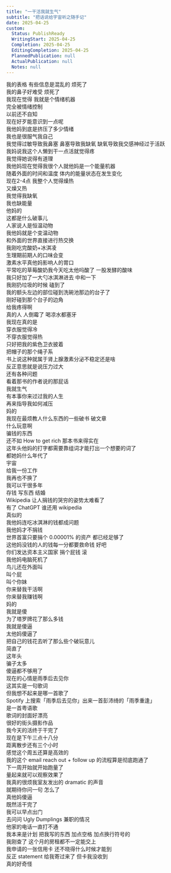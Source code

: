 ```yaml
---  
title: "一干活我就生气"  
subtitle: "把话说给宇宙听之随手记"  
date: 2025-04-25  
custom:  
  Status: PublishReady  
  WritingStart: 2025-04-25  
  Completion: 2025-04-25  
  EditingCompletion: 2025-04-25  
  PlannedPublication: null  
  ActualPublication: null  
  Notes: null  
---    
```

我的表格 有些信息是混乱的 烦死了      
我的鼻子好难受 烦死了      
我现在觉得 我就是个情绪机器    
完全被情绪控制    
以前还不自知    
现在好歹能意识到一点呢      
我他妈到底是挤压了多少情绪    
我也是很服气我自己      
我觉得过敏导致我鼻塞 鼻塞导致我缺氧 缺氧导致我交感神经过于活跃    
我妈说我这个人懒到干一点活就觉得疼    
我觉得她说得有道理      
我他妈现在觉得我很个人就他妈是一个能量机器    
随着外面的时间和温度 体内的能量状态在发生变化    
现在2-4点 我整个人觉得燥热    
又燥又热    
我觉得我缺氧    
我也缺能量    
他妈的    
这都是什么破事儿      
人家说人是恒温动物    
我他妈就是个变温动物    
和外面的世界直接进行热交换      
我刚吃完酸奶+冰淇凌    
生理期前期人的口味会变    
激素水平真他妈影响人的胃口    
平常吃的草莓酸奶我今天吃太他吗酸了 一股发酵的酸味    
我只好加了一大勺冰淇淋进去 中和一下      
我刚扔垃圾的时候 磕到了    
我的额头左边的部位碰到洗碗池那边的台子了    
刚好碰到那个台子的边角    
给我疼得啊    
真的人 人倒霉了 喝凉水都塞牙      
我现在真的是    
穿衣服觉得冷    
不穿衣服觉得热    
只好把我的紫色卫衣披着    
把帽子的那个绳子系    
书上说这种就属于肾上腺激素分泌不稳定还是啥    
反正意思就是说压力过大    
还有各种问题    
看着那书的作者说的那屁话    
我就生气    
有本事你来过过我的人生    
再来指导我如何减压      
妈的    
我现在最烦教人什么东西的一些破书 破文章    
什么玩意啊    
骗钱的东西    
还不如 How to get rich 那本书来得实在      
这年头他妈的打字都需要靠组词才能打出一个想要的词了    
都她妈什么年代了      
宇宙    
给我一份工作    
我再也不换了    
我可以干很多年    
存钱 写东西 结婚       
Wikipedia 让人捐钱的哭穷的姿势太难看了    
有了 ChatGPT 谁还用 wikipedia    
真似的    
我他妈连吃冰淇淋的钱都成问题    
我他妈才不捐钱    
世界首富只要捐个 0.00001% 的资产 都已经足够了    
这他妈没钱的人的钱每一分都要救命钱 好吧    
你们发达资本主义国家 捐个屁钱 滚      
我他妈电脑死机了    
鸟儿还在外面叫    
叫个屁    
叫个你妹    
你来替我干活啊    
你来替我赚钱啊    
妈的      
我就是傻    
为了塔罗牌花了那么多钱    
我就是傻逼    
太他妈傻逼了    
把自己的钱花去听了那么些个破玩意儿    
简直了    
这年头    
骗子太多    
傻逼都不够用了      
现在的心情是雨季后去见你    
这其实是一句歌词    
但我想不起来是哪一首歌了    
Spotify 上搜索「雨季后去见你」出来一首彭沛绮的「雨季重逢」    
是一首粤语歌    
歌词的封面好漂亮    
很好的街头摄影作品      
我今天的活终于干完了    
现在是下午三点十八分    
距离散步还有三个小时    
感觉这个周五还算是高效的    
我的这个 email  reach out + follow up 的流程算是彻底跑通了    
下一周开始就开始跑量了    
量起来就可以观察效果了      
我真的很烦我室友发出的 dramatic 的声音    
就期待你问一句 怎么了    
真他妈傻逼      
既然活干完了    
我可以早点出门    
去问问 Ugly Dumplings 兼职的情况      
他家的电话一直打不通    
我本来是计划 把我写的东西 加点空格 加点换行符号的      
我刚查了 这个月的房租都不一定能交上    
我申请的一张信用卡 还不晓得什么时候才能到    
反正 statement 给我寄过来了 但卡我没收到    
真的好奇怪      
  